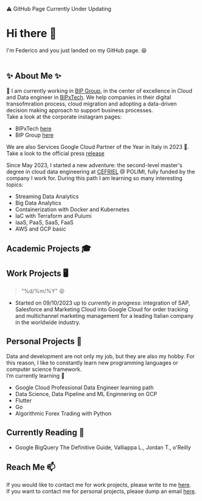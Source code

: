 ⚠️ GitHub Page Currently Under Updating

# Hi there 👋
I'm Federico and you just landed on my GitHub page. 😆
<br/>
<br/>

## ✨ About Me ✨


🤝 I am currently working in [BIP Group](https://www.bip-group.com), in the center of excellence in Cloud and Data engineer in [BIPxTech](https://bipxtech.cloud). We help companies in their digital transofmration process, cloud migration and adopting a data-driven decision making approach to support business processes.<br/>
Take a look at the corporate instagram pages:
* BIPxTech [here](https://www.instagram.com/bipxtech/)
* BIP Group [here](https://www.instagram.com/bip_group/)

We are also Services Google Cloud Partner of the Year in Italy in 2023 🎉. Take a look to the official press [release](https://bipxtech.cloud/en/bip-xtech-partner-of-the-year-in-italy/)<br/>

Since May 2023, I started a new adventure: the second-level master's degree in cloud data engineering at [CEFRIEL](https://www.cefriel.com) @ POLIMI, fully funded by the company I work for. During this path I am learning so many interesting topics:
* Streaming Data Analytics
* Big Data Analytics
* Containerization with Docker and Kubernetes
* IaC with Terraform and Pulumi
* IaaS, PaaS, SaaS, FaaS
* AWS and GCP basic




## Academic Projects 🎓


## Work Projects 🖥️
> "%d/%m/%Y" 😝
* Started on 09/10/2023 up to *currently in progress*: integration of SAP, Salesforce and Marketing Cloud into Google Cloud for order tracking and multichannel marketing management for a leading Italian company in the worldwide industry.


## Personal Projects 🚀
Data and development are not only my job, but they are also my hobby. For this reason, I like to constantly learn new programming languages or computer science framework. <br/>
I’m currently learning 🌱 
* Google Cloud Professional Data Engineer learning path
* Data Science, Data Pipeline and ML Enginnering on GCP
* Flutter
* Go
* Algorithmic Forex Trading with Python

## Currently Reading 📘
* Google BigQuery The Definitive Guide, Valliappa L., Jordan T., o'Reilly


## Reach Me 📫
If you would like to contact me for work projects, please write to me [here](mailto:federico.cantarelli@bip-group.com). <br/>
If you want to contact me for personal projects, please dump an email [here](mailto:fede.cantarelli98@gmail.com).



<!--
**FedericoCantarelli/FedericoCantarelli** is a ✨ _special_ ✨ repository because its `README.md` (this file) appears on your GitHub profile.

Here are some ideas to get you started:

- 🔭 I’m currently working on ...
- 🌱 I’m currently learning ...
- 👯 I’m looking to collaborate on ...
- 🤔 I’m looking for help with ...
- 💬 Ask me about ...
- 📫 How to reach me: ...
- 😄 Pronouns: ...
- ⚡ Fun fact: ...
-->
